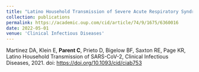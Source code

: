 ```yaml
---
title: "Latino Household Transmission of Severe Acute Respiratory Syndrome Coronavirus"
collection: publications
permalink: https://academic.oup.com/cid/article/74/9/1675/6360016
date: 2022-05-01
venue: 'Clinical Infectious Diseases'
---
```


Martinez DA, Klein E, __Parent C__, Prieto D, Bigelow BF, Saxton RE, Page KR, Latino Household Transmission of SARS-CoV-2, Clinical Infectious Diseases, 2021. doi: https://doi.org/10.1093/cid/ciab753 
